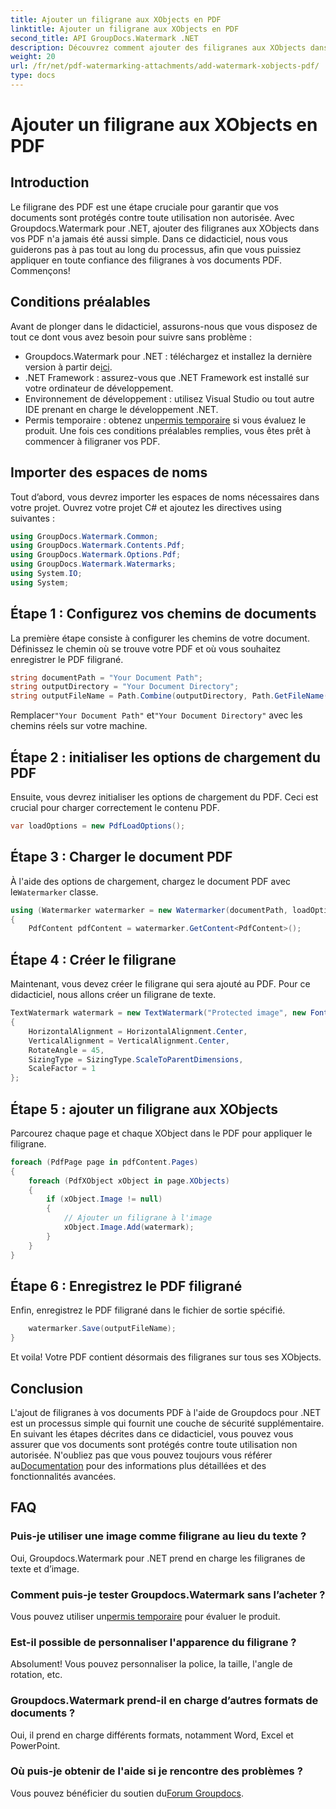 ```yaml
---
title: Ajouter un filigrane aux XObjects en PDF
linktitle: Ajouter un filigrane aux XObjects en PDF
second_title: API GroupDocs.Watermark .NET
description: Découvrez comment ajouter des filigranes aux XObjects dans un PDF à l'aide de Groupdocs.Watermark pour .NET. Suivez notre guide étape par étape pour une mise en œuvre facile.
weight: 20
url: /fr/net/pdf-watermarking-attachments/add-watermark-xobjects-pdf/
type: docs
---
```

# Ajouter un filigrane aux XObjects en PDF

## Introduction
Le filigrane des PDF est une étape cruciale pour garantir que vos documents sont protégés contre toute utilisation non autorisée. Avec Groupdocs.Watermark pour .NET, ajouter des filigranes aux XObjects dans vos PDF n'a jamais été aussi simple. Dans ce didacticiel, nous vous guiderons pas à pas tout au long du processus, afin que vous puissiez appliquer en toute confiance des filigranes à vos documents PDF. Commençons!
## Conditions préalables
Avant de plonger dans le didacticiel, assurons-nous que vous disposez de tout ce dont vous avez besoin pour suivre sans problème :
-  Groupdocs.Watermark pour .NET : téléchargez et installez la dernière version à partir de[ici](https://releases.groupdocs.com/Watermark/net/).
- .NET Framework : assurez-vous que .NET Framework est installé sur votre ordinateur de développement.
- Environnement de développement : utilisez Visual Studio ou tout autre IDE prenant en charge le développement .NET.
-  Permis temporaire : obtenez un[permis temporaire](https://purchase.groupdocs.com/temporary-license/) si vous évaluez le produit.
Une fois ces conditions préalables remplies, vous êtes prêt à commencer à filigraner vos PDF.
## Importer des espaces de noms
Tout d’abord, vous devrez importer les espaces de noms nécessaires dans votre projet. Ouvrez votre projet C# et ajoutez les directives using suivantes :
```csharp
using GroupDocs.Watermark.Common;
using GroupDocs.Watermark.Contents.Pdf;
using GroupDocs.Watermark.Options.Pdf;
using GroupDocs.Watermark.Watermarks;
using System.IO;
using System;
```
## Étape 1 : Configurez vos chemins de documents
La première étape consiste à configurer les chemins de votre document. Définissez le chemin où se trouve votre PDF et où vous souhaitez enregistrer le PDF filigrané.
```csharp
string documentPath = "Your Document Path";
string outputDirectory = "Your Document Directory";
string outputFileName = Path.Combine(outputDirectory, Path.GetFileName(documentPath));
```
 Remplacer`"Your Document Path"` et`"Your Document Directory"` avec les chemins réels sur votre machine.
## Étape 2 : initialiser les options de chargement du PDF
Ensuite, vous devrez initialiser les options de chargement du PDF. Ceci est crucial pour charger correctement le contenu PDF.
```csharp
var loadOptions = new PdfLoadOptions();
```
## Étape 3 : Charger le document PDF
À l'aide des options de chargement, chargez le document PDF avec le`Watermarker` classe.
```csharp
using (Watermarker watermarker = new Watermarker(documentPath, loadOptions))
{
    PdfContent pdfContent = watermarker.GetContent<PdfContent>();
```
## Étape 4 : Créer le filigrane
Maintenant, vous devez créer le filigrane qui sera ajouté au PDF. Pour ce didacticiel, nous allons créer un filigrane de texte.
```csharp
TextWatermark watermark = new TextWatermark("Protected image", new Font("Arial", 8))
{
    HorizontalAlignment = HorizontalAlignment.Center,
    VerticalAlignment = VerticalAlignment.Center,
    RotateAngle = 45,
    SizingType = SizingType.ScaleToParentDimensions,
    ScaleFactor = 1
};
```
## Étape 5 : ajouter un filigrane aux XObjects
Parcourez chaque page et chaque XObject dans le PDF pour appliquer le filigrane.
```csharp
foreach (PdfPage page in pdfContent.Pages)
{
    foreach (PdfXObject xObject in page.XObjects)
    {
        if (xObject.Image != null)
        {
            // Ajouter un filigrane à l'image
            xObject.Image.Add(watermark);
        }
    }
}
```
## Étape 6 : Enregistrez le PDF filigrané
Enfin, enregistrez le PDF filigrané dans le fichier de sortie spécifié.
```csharp
    watermarker.Save(outputFileName);
}
```
Et voila! Votre PDF contient désormais des filigranes sur tous ses XObjects.
## Conclusion
 L'ajout de filigranes à vos documents PDF à l'aide de Groupdocs pour .NET est un processus simple qui fournit une couche de sécurité supplémentaire. En suivant les étapes décrites dans ce didacticiel, vous pouvez vous assurer que vos documents sont protégés contre toute utilisation non autorisée. N'oubliez pas que vous pouvez toujours vous référer au[Documentation](https://tutorials.groupdocs.com/Watermark/net/) pour des informations plus détaillées et des fonctionnalités avancées.
## FAQ
### Puis-je utiliser une image comme filigrane au lieu du texte ?
Oui, Groupdocs.Watermark pour .NET prend en charge les filigranes de texte et d’image.
### Comment puis-je tester Groupdocs.Watermark sans l’acheter ?
 Vous pouvez utiliser un[permis temporaire](https://purchase.groupdocs.com/temporary-license/) pour évaluer le produit.
### Est-il possible de personnaliser l'apparence du filigrane ?
Absolument! Vous pouvez personnaliser la police, la taille, l'angle de rotation, etc.
### Groupdocs.Watermark prend-il en charge d’autres formats de documents ?
Oui, il prend en charge différents formats, notamment Word, Excel et PowerPoint.
### Où puis-je obtenir de l'aide si je rencontre des problèmes ?
 Vous pouvez bénéficier du soutien du[Forum Groupdocs](https://forum.groupdocs.com/c/watermark/19).